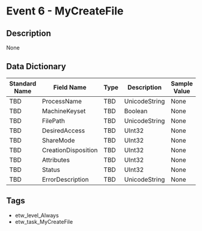 # Event 6 - MyCreateFile

## Description
None

## Data Dictionary
|Standard Name|Field Name|Type|Description|Sample Value|
|---|---|---|---|---|
|TBD|ProcessName|TBD|UnicodeString|None|None|
|TBD|MachineKeyset|TBD|Boolean|None|None|
|TBD|FilePath|TBD|UnicodeString|None|None|
|TBD|DesiredAccess|TBD|UInt32|None|None|
|TBD|ShareMode|TBD|UInt32|None|None|
|TBD|CreationDisposition|TBD|UInt32|None|None|
|TBD|Attributes|TBD|UInt32|None|None|
|TBD|Status|TBD|UInt32|None|None|
|TBD|ErrorDescription|TBD|UnicodeString|None|None|

## Tags
* etw_level_Always
* etw_task_MyCreateFile
